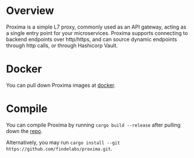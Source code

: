 # Overview

Proxima is a simple L7 proxy, commonly used as an API gateway, acting as a single entry point for your microservices. Proxima supports connecting to backend endpoints over http/https, and can source dynamic endpoints through http calls, or through Hashicorp Vault.

# Docker

You can pull down Proxima images at [docker](https://hub.docker.com/repository/docker/findelabs/proxima).

# Compile

You can compile Proxima by running `cargo build --release` after pulling down the [repo](https://github.com/findelabs/proxima).

Alternatively, you may run `cargo install --git https://github.com/findelabs/proxima.git`.
